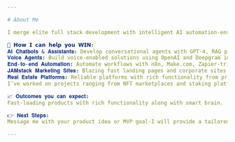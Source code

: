 ```yaml
---

# About Me

I merge elite full stack development with intelligent AI automation-ensuring your product not only works beautifully but also works smart.

🚀 𝗛𝗼𝘄 𝗜 𝗰𝗮𝗻 𝗵𝗲𝗹𝗽 𝘆𝗼𝘂 𝗪𝗜𝗡:
𝐀𝐈 𝐂𝐡𝐚𝐭𝐛𝐨𝐭𝐬 & 𝐀𝐬𝐬𝐢𝐬𝐭𝐚𝐧𝐭𝐬: Develop conversational agents with GPT-4, RAG pipelines, vector DBs for customer support and engagement.
𝐕𝐨𝐢𝐜𝐞 𝐀𝐠𝐞𝐧𝐭𝐬: Build voice-enabled solutions using OpenAI and Deepgram integrations.
𝐄𝐧𝐝-𝐭𝐨-𝐞𝐧𝐝 𝐀𝐮𝐭𝐨𝐦𝐚𝐭𝐢𝐨𝐧: Automate workflows with n8n, Make.com, Zapier-triggered AI actions from form submissions to email campaigns.
𝐉𝐀𝐌𝐬𝐭𝐚𝐜𝐤 𝐌𝐚𝐫𝐤𝐞𝐭𝐢𝐧𝐠 𝐒𝐢𝐭𝐞𝐬: Blazing fast landing pages and corporate sites with Next.js, Gatsby, Astro, Tailwind, Sanity.
𝐑𝐞𝐚𝐥 𝐄𝐬𝐭𝐚𝐭𝐞 𝐏𝐥𝐚𝐭𝐟𝐨𝐫𝐦𝐬: Reliable platforms with rich functionality from property listings to search experience, billing method.
I’ve worked on projects ranging from NFT marketplaces and staking platforms to cross-chain token bridges and play-to-earn games. My approach combines technical excellence with a deep understanding of blockchain ecosystems and user experience.

📈 𝐎𝐮𝐭𝐜𝐨𝐦𝐞𝐬 𝐲𝐨𝐮 𝐜𝐚𝐧 𝐞𝐱𝐩𝐞𝐜𝐭:
Fast-loading products with rich functionality along with smart brain.

👉 𝐍𝐞𝐱𝐭 𝐒𝐭𝐞𝐩𝐬:
Message me with your product idea or MVP goal-I will provide a tailored roadmap and a clear delivery plan you can trust.

---
```

